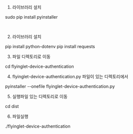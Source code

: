 1. 라이브러리 설치

sudo pip install pyinstaller

 

2. 라이브러리 설치

pip install python-dotenv
pip install requests



3. 파일 디렉토리로 이동

cd flyinglet-device-authentication



4. flyinglet-device-authentication.py 파일이 있는 디렉토리에서 

pyinstaller --onefile flyinglet-device-authentication.py



5. 실행파일 있는 디렉토리로 이동

cd dist



6. 파일실행

./flyinglet-device-authentication


